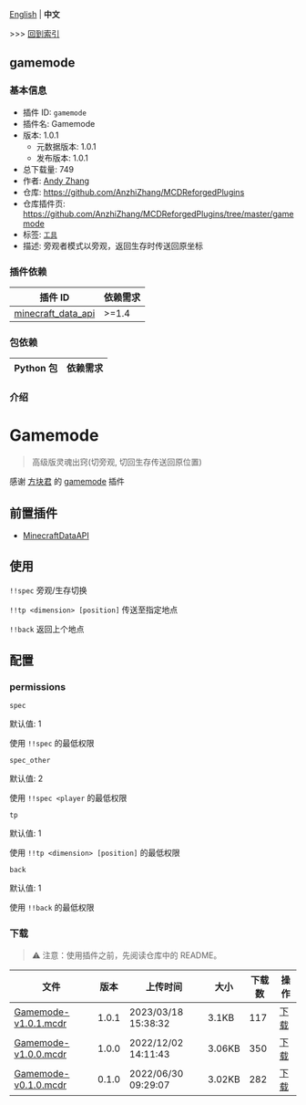 [English](readme.md) | **中文**

\>\>\> [回到索引](/readme-zh_cn.md)

## gamemode

### 基本信息

- 插件 ID: `gamemode`
- 插件名: Gamemode
- 版本: 1.0.1
  - 元数据版本: 1.0.1
  - 发布版本: 1.0.1
- 总下载量: 749
- 作者: [Andy Zhang](https://github.com/AnzhiZhang)
- 仓库: https://github.com/AnzhiZhang/MCDReforgedPlugins
- 仓库插件页: https://github.com/AnzhiZhang/MCDReforgedPlugins/tree/master/gamemode
- 标签: [`工具`](/labels/tool/readme-zh_cn.md)
- 描述: 旁观者模式以旁观，返回生存时传送回原坐标

### 插件依赖

| 插件 ID | 依赖需求 |
| --- | --- |
| [minecraft_data_api](/plugins/minecraft_data_api/readme-zh_cn.md) | \>=1.4 |

### 包依赖

| Python 包 | 依赖需求 |
| --- | --- |

### 介绍

# Gamemode

> 高级版灵魂出窍(切旁观, 切回生存传送回原位置)

感谢 [方块君](https://github.com/Squaregentleman) 的 [gamemode](https://github.com/Squaregentleman/MCDR-plugins) 插件

## 前置插件

- [MinecraftDataAPI](https://github.com/MCDReforged/MinecraftDataAPI)

## 使用

`!!spec` 旁观/生存切换

`!!tp <dimension> [position]` 传送至指定地点

`!!back` 返回上个地点

## 配置

### permissions

`spec`

默认值: 1

使用 `!!spec` 的最低权限

`spec_other`

默认值: 2

使用 `!!spec <player` 的最低权限

`tp`

默认值: 1

使用 `!!tp <dimension> [position]` 的最低权限

`back`

默认值: 1

使用 `!!back` 的最低权限

### 下载

> :warning: 注意：使用插件之前，先阅读仓库中的 README。

| 文件 | 版本 | 上传时间 | 大小 | 下载数 | 操作 |
| --- | --- | --- | --- | --- | --- |
| [Gamemode-v1.0.1.mcdr](https://github.com/AnzhiZhang/MCDReforgedPlugins/releases/tag/gamemode-v1.0.1) | 1.0.1 | 2023/03/18 15:38:32 | 3.1KB | 117 | [下载](https://github.com/AnzhiZhang/MCDReforgedPlugins/releases/download/gamemode-v1.0.1/Gamemode-v1.0.1.mcdr) |
| [Gamemode-v1.0.0.mcdr](https://github.com/AnzhiZhang/MCDReforgedPlugins/releases/tag/gamemode-v1.0.0) | 1.0.0 | 2022/12/02 14:11:43 | 3.06KB | 350 | [下载](https://github.com/AnzhiZhang/MCDReforgedPlugins/releases/download/gamemode-v1.0.0/Gamemode-v1.0.0.mcdr) |
| [Gamemode-v0.1.0.mcdr](https://github.com/AnzhiZhang/MCDReforgedPlugins/releases/tag/gamemode-v0.1.0) | 0.1.0 | 2022/06/30 09:29:07 | 3.02KB | 282 | [下载](https://github.com/AnzhiZhang/MCDReforgedPlugins/releases/download/gamemode-v0.1.0/Gamemode-v0.1.0.mcdr) |

